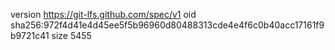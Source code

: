version https://git-lfs.github.com/spec/v1
oid sha256:972f4d41e4d45ee5f5b96960d80488313cde4e4f6c0b40acc17161f9b9721c41
size 5455

